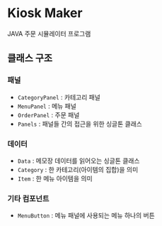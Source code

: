 # Kiosk Maker
JAVA 주문 시뮬레이터 프로그램

## 클래스 구조

### 패널
- `CategoryPanel` : 카테고리 패널
- `MenuPanel` : 메뉴 패널
- `OrderPanel` : 주문 패널
- `Panels` : 패널들 간의 접근을 위한 싱글톤 클래스

### 데이터
- `Data` : 메모장 데이터를 읽어오는 싱글톤 클래스
-  `Category` : 한 카테고리(아이템의 집합)을 의미
-  `Item` : 한 메뉴 아이템을 의미

### 기타 컴포넌트
- `MenuButton` : 메뉴 패널에 사용되는 메뉴 하나의 버튼
